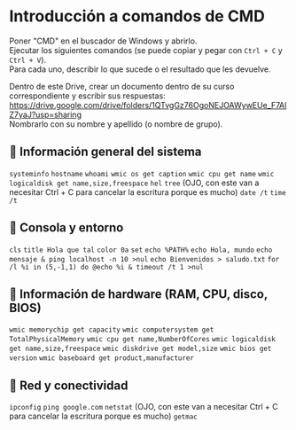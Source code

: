 # Introducción a comandos de CMD

Poner "CMD" en el buscador de Windows y abrirlo.  
Ejecutar los siguientes comandos (se puede copiar y pegar con `Ctrl + C` y `Ctrl + V`).  
Para cada uno, describir lo que sucede o el resultado que les devuelve.  

Dentro de este Drive, crear un documento dentro de su curso correspondiente y escribir sus respuestas:  
https://drive.google.com/drive/folders/1QTvgGz76OgoNEJOAWywEUe_F7AlZ7yaJ?usp=sharing  
Nombrarlo con su nombre y apellido (o nombre de grupo).  

## 🧠 Información general del sistema

`systeminfo`
`hostname`
`whoami`
`wmic os get caption`
`wmic cpu get name`
`wmic logicaldisk get name,size,freespace`
`hel`
`tree` (OJO, con este van a necesitar Ctrl + C para cancelar la escritura porque es mucho)
`date /t`
`time /t`

## 🧼 Consola y entorno

`cls`
`title Hola que tal`
`color 0a`
`set`
`echo %PATH%`
`echo Hola, mundo`
`echo mensaje & ping localhost -n 10 >nul`
`echo Bienvenidos > saludo.txt`
`for /l %i in (5,-1,1) do @echo %i & timeout /t 1 >nul`

## 💾 Información de hardware (RAM, CPU, disco, BIOS)

`wmic memorychip get capacity`
`wmic computersystem get TotalPhysicalMemory`
`wmic cpu get name,NumberOfCores`
`wmic logicaldisk get name,size,freespace`
`wmic diskdrive get model,size`
`wmic bios get version`
`wmic baseboard get product,manufacturer`

## 📡 Red y conectividad
`ipconfig`
`ping google.com`
`netstat` (OJO, con este van a necesitar Ctrl + C para cancelar la escritura porque es mucho)
`getmac`
